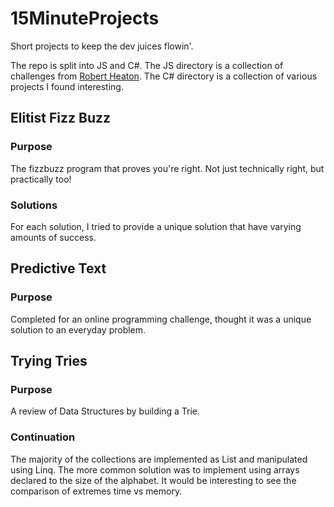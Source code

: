 # 15MinuteProjects
Short projects to keep the dev juices flowin'.

The repo is split into JS and C#. The JS directory is a collection of challenges from [Robert Heaton](https://robertheaton.com/). The C# directory is a collection of various projects I found interesting.

## Elitist Fizz Buzz
### Purpose
The fizzbuzz program that proves you're right. Not just technically right, but practically too!
### Solutions
For each solution, I tried to provide a unique solution that have varying amounts of success.

## Predictive Text
### Purpose
Completed for an online programming challenge, thought it was a unique solution to an everyday problem.

## Trying Tries
### Purpose
A review of Data Structures by building a Trie.
### Continuation
The majority of the collections are implemented as List and manipulated using Linq. The more common solution
was to implement using arrays declared to the size of the alphabet. It would be interesting to see the comparison
of extremes time vs memory.